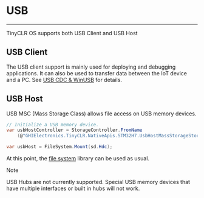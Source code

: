 # USB
---
TinyCLR OS supports both USB Client and USB Host

## USB Client
The USB client support is mainly used for deploying and debugging applications. It can also be used to transfer data between the IoT device and a PC. See [USB CDC & WinUSB](usb-cdc-winusb.md) for details.

## USB Host
USB MSC (Mass Storage Class) allows file access on USB memory devices.

```cs
// Initialize a USB memory device.
var usbHostController = StorageController.FromName
    (@"GHIElectronics.TinyCLR.NativeApis.STM32H7.UsbHostMassStorageStorageController\0");

var usbHost = FileSystem.Mount(sd.Hdc);

```
At this point, the [file system](file-system.md) library can be used as usual.

> [!Note]
> USB Hubs are not currently supported. Special USB memory devices that have multiple interfaces or built in hubs will not work.
